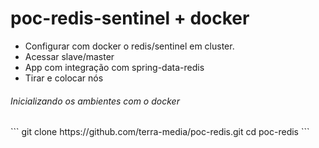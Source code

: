 # poc-redis-sentinel + docker

- Configurar com docker o redis/sentinel em cluster.
- Acessar slave/master
- App com integração com spring-data-redis
- Tirar e colocar nós


<h6>Inicializando os ambientes com o docker </h6>
```
  git clone https://github.com/terra-media/poc-redis.git
  cd poc-redis
```  
